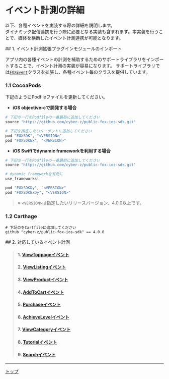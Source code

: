 # イベント計測の詳細

以下、各種イベントを実装する際の詳細を説明します。<br>
ダイナミック配信連携を行う際に必要となる実装も含まれます。本実装を行うことで、媒体を横断したイベント計測連携が可能となります。

<div id="install_extension"></div>
## 1. イベント計測拡張プラグインモジュールのインポート

アプリ内の各種イベントの計測を補助するためのサポートライブラリをインポートすることで、イベント計測の実装が容易になります。
サポートライブラリでは[`FOXEvent`](../sdk_api/README.md#foxevent)クラスを拡張し、各種イベント毎のクラスを提供しています。

### 1.1 CocoaPods

下記のようにPodfileファイルを更新してください。
* **iOS objective-cで開発する場合**

```ruby
# 下記の一行をPodfileの一番最初に追加してください
source "https://github.com/cyber-z/public-fox-ios-sdk.git"

# 下記を指定したいターゲットに追加してください
pod "FOXSDK", "<VERSION>"
pod "FOXSDKEx", "<VERSION>"

```
* **iOS Swiftでdynamic frameworkを利用する場合**
```ruby
# 下記の一行をPodfileの一番最初に追加してください
source "https://github.com/cyber-z/public-fox-ios-sdk.git"

# dynamic frameworkを有効に
use_frameworks!

pod "FOXSDKDy", "<VERSION>"
pod "FOXSDKExDy", "<VERSION>"
```

> ※ `<VERSION>`は指定したいリリースバージョン、4.0.0以上です。



### 1.2 Carthage
```
# 下記のをCartfileに追加してください
github "cyber-z/public-fox-ios-sdk" == 4.0.0
```

<div id="supported_events"></div>
## 2. 対応しているイベント計測

> #### 1. [ViewToppageイベント](./01_view_toppage/README.md)
> #### 2. [ViewListingイベント](./02_view_listing/README.md)
> #### 3. [ViewProductイベント](./03_view_product/README.md)
> #### 4. [AddToCartイベント](./04_view_basket/README.md)
> #### 5. [Purchaseイベント](./05_track_transaction/README.md)
> #### 6. [AchieveLevelイベント](./06_achieve_level/README.md)
> #### 7. [ViewCategoryイベント](./07_view_category/README.md)
> #### 8. [Tutorialイベント](./08_tutorial_completion/README.md)
> #### 9. [Searchイベント](./09_search/README.md)

---
[トップ](../../README.md)

